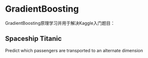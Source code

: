 # GradientBoosting
GradientBoosting原理学习并用于解决Kaggle入门题目：
## Spaceship Titanic

Predict which passengers are transported to an alternate dimension
